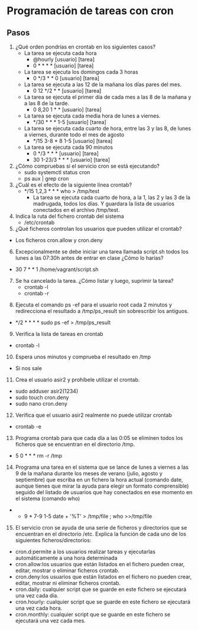 # Programación de tareas con cron
## Pasos
1. ¿Qué orden pondrías en crontab en los siguientes casos?
   <!--Utilizariamos sudo crontab -e para editar las tareas-->
   - La tarea se ejecuta cada hora
     - @hourly [usuario] [tarea]
     - 0 * * * * [usuario] [tarea]
   - La tarea se ejecuta los domingos cada 3 horas
     - 0 */3 * * 0 [usuario] [tarea]
   - La tarea se ejecuta a las 12 de la mañana los días pares del mes.
     - 0 12 */2 * * [usuario] [tarea]
   - La tarea se ejecuta el primer día de cada mes a las 8 de la mañana y a las 8 de la tarde.
     - 0 8,20 1 * * [usuario] [tarea]
   - La tarea se ejecuta cada media hora de lunes a viernes.
     -  */30 * * * 1-5 [usuario] [tarea]
   - La tarea se ejecuta cada cuarto de hora, entre las 3 y las 8, de lunes a viernes, durante todo el mes de agosto
     - */15 3-8 * 8 1-5 [usuario] [tarea]
   - La tarea se ejecuta cada 90 minutos
     - 0 */3 * * * [usuario] [tarea]
     - 30 1-23/3 * * * [usuario] [tarea]
2. ¿Cómo compruebas si el servicio cron se está ejecutando?
   - sudo systemctl status cron
   - ps aux | grep cron
    <!--Estos comandos nos dira si cron esta activo-->
3. ¿Cuál es el efecto de la siguiente línea crontab?
   - */15 1,2,3 * * * who > /tmp/test
     - La tarea se ejecuta cada cuarto de hora, a la 1, las 2 y las 3 de la madrugada, todos los días. Y guardara la lista de usuarios conectados en el archivo /tmp/test.
4. Indica la ruta del fichero crontab del sistema
   - /etc/crontab
5. ¿Qué ficheros controlan los usuarios que pueden utilizar el crontab?
  - Los ficheros cron.allow y cron.deny
<!--Cron.allow:los usuarios que están listados en el fichero pueden crear, editar, mostrar o eliminar ficheros crontab. -->
<!--Cron.deny:los usuarios que están listados en el fichero no pueden crear, editar, mostrar ni eliminar ficheros crontab. -->
6. Excepcionalmente se debe iniciar una tarea llamada script.sh todos los lunes a las 07:30h antes de entrar en clase ¿Cómo lo harías?
  - 30 7 * * 1 /home/vagrant/script.sh
  <!--Se añade la ruta absoluta del fichero-->
7. Se ha cancelado la tarea. ¿Cómo listar y luego, suprimir la tarea?
   - crontab -l
   - crontab -r
  <!--Se utiliza el comando crontab, usamos -l para listar la tarea y -r para suprimir la tarea-->
8. Ejecuta el comando ps -ef para el usuario root cada 2 minutos y redirecciona el resultado a /tmp/ps_result sin sobrescribir los antiguos.
  - */2 * * * * sudo ps -ef > /tmp/ps_result
  <!--Se utiliza el comando sudo para que lo ejecute el usuario root-->
9. Verifica la lista de tareas en crontab
  - crontab -l
10. Espera unos minutos y comprueba el resultado en /tmp
  - Si nos sale
11. Crea el usuario asir2 y prohíbele utilizar el crontab.
  - sudo adduser asir2(1234)
  - sudo touch cron.deny
  - sudo nano cron.deny
  <!--Creamos el usuario asir2-->
  <!--Creamos el archivo cron.deny-->
  <!--Editamos el archivo cron.deny, añadiendo el usuario-->
12. Verifica que el usuario asir2 realmente no puede utilizar crontab
  - crontab -e
  <!--Probamos a editar un archivo crontab y no nos lo permite-->
13. Programa crontab para que cada día a las 0:05 se eliminen todos los ficheros que se encuentran en el directorio /tmp.
  - 5 0 * * * rm -r /tmp
  <!--Se utiliza el comando rm -r para borrar recursivamente-->
14. Programa una tarea en el sistema que se lance de lunes a viernes a las 9 de la mañana durante los meses de verano (julio, agosto y septiembre) que escriba en un fichero la hora actual (comando date, aunque tienes que mirar la ayuda para elegir un formato comprensible) seguido del listado de usuarios que hay conectados en ese momento en el sistema (comando who)
  - * 9 * 7-9 1-5 date + '%T' > /tmp/file ; who >>/tmp/file 
15. El servicio cron se ayuda de una serie de ficheros y directorios que se encuentran en el directorio /etc. Explica la función de cada uno de los siguientes ficheros/directorios:
  - cron.d:permite a los usuarios realizar tareas y ejecutarlas automáticamente a una hora determinada
  - cron.allow:los usuarios que están listados en el fichero pueden crear, editar, mostrar o eliminar ficheros crontab.
  - cron.deny:los usuarios que están listados en el fichero no pueden crear, editar, mostrar ni eliminar ficheros crontab.
  - cron.daily: cualquier script que se guarde en este fichero se ejecutará una vez cada día.
  - cron.hourly: cualquier script que se guarde en este fichero se ejecutará una vez cada hora.
  - cron.monthly: cualquier script que se guarde en este fichero se ejecutará una vez cada mes.

